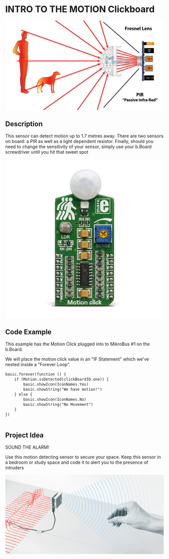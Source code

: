 # INTRO TO THE MOTION Clickboard


![Motion Detection](https://github.com/Brilliant-Labs/bboard-tutorials-v3/blob/master/motion/motionSensor.jpg?raw=true "Motion Detection")

## Description

This sensor can detect motion up
to 1.7 metres away. There are two
sensors on board: a PIR as well as
a light dependent resistor. Finally,
should you need to change the
sensitivity of your sensor, simply
use your b.Board screwdriver
until you hit that sweet spot

![Motion Click](https://github.com/Brilliant-Labs/bboard-tutorials-v3/blob/master/motion/motion-click.jpg?raw=true "Motion Click")

## Code Example

This example has the Motion Click plugged into to MikroBus #1 on the b.Board. 

We will place the motion click value in an "IF Statement" which we've nested inside a "Forever Loop".  

```blocks
basic.forever(function () {
    if (Motion.isDetected(clickBoardID.one)) {
        basic.showIcon(IconNames.Yes)
        basic.showString("We have motion!")
    } else {
        basic.showIcon(IconNames.No)
        basic.showString("No Movement")
    }
})


```

## Project Idea

SOUND THE ALARM!

Use this motion detecting
sensor to secure your space.
Keep this sensor in a
bedroom or study space and
code it to alert you to the
presence of intruders


![Line Following](https://github.com/Brilliant-Labs/bboard-tutorials-v3/blob/master/motion/motion_gif.gif?raw=true "Let's Keep things centered")